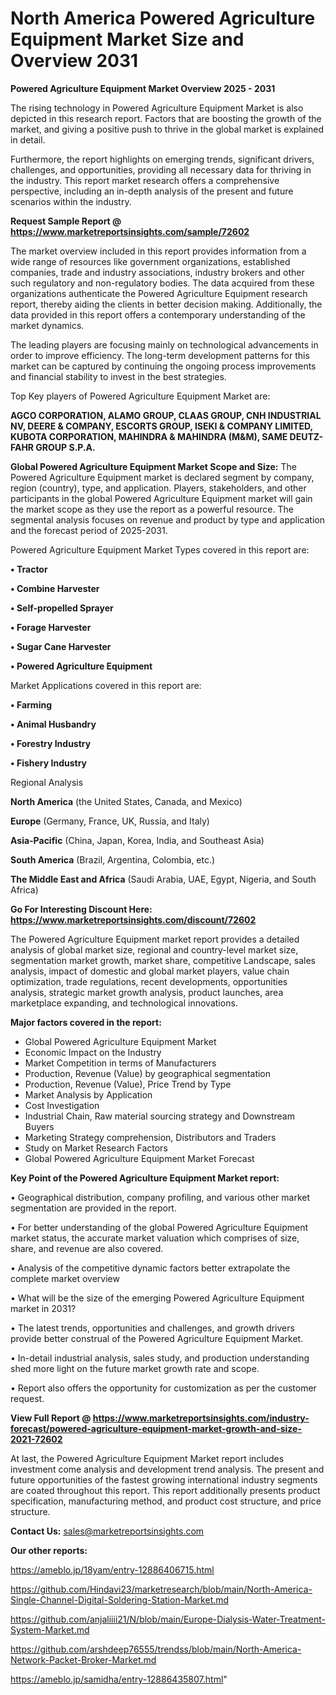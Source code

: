 # North America Powered Agriculture Equipment Market Size and Overview 2031

<Strong> Powered Agriculture Equipment Market Overview 2025 - 2031</strong>

The rising technology in Powered Agriculture Equipment Market is also depicted in this research report. Factors that are boosting the growth of the market, and giving a positive push to thrive in the global market is explained in detail.

Furthermore, the report highlights on emerging trends, significant drivers, challenges, and opportunities, providing all necessary data for thriving in the industry. This report market research offers a comprehensive perspective, including an in-depth analysis of the present and future scenarios within the industry.

<strong>Request Sample Report @ <a href=https://www.marketreportsinsights.com/sample/72602>https://www.marketreportsinsights.com/sample/72602</a></strong>

The market overview included in this report provides information from a wide range of resources like government organizations, established companies, trade and industry associations, industry brokers and other such regulatory and non-regulatory bodies. The data acquired from these organizations authenticate the Powered Agriculture Equipment research report, thereby aiding the clients in better decision making. Additionally, the data provided in this report offers a contemporary understanding of the market dynamics.

The leading players are focusing mainly on technological advancements in order to improve efficiency. The long-term development patterns for this market can be captured by continuing the ongoing process improvements and financial stability to invest in the best strategies.

Top Key players of Powered Agriculture Equipment Market are:

<strong>AGCO CORPORATION, ALAMO GROUP, CLAAS GROUP, CNH INDUSTRIAL NV, DEERE & COMPANY, ESCORTS GROUP, ISEKI & COMPANY LIMITED, KUBOTA CORPORATION, MAHINDRA & MAHINDRA (M&M), SAME DEUTZ-FAHR GROUP S.P.A.</strong>

<strong><b>Global Powered Agriculture Equipment Market Scope and Size:</b></strong>
The Powered Agriculture Equipment market is declared segment by company, region (country), type, and application. Players, stakeholders, and other participants in the global Powered Agriculture Equipment market will gain the market scope as they use the report as a powerful resource. The segmental analysis focuses on revenue and product by type and application and the forecast period of 2025-2031.

Powered Agriculture Equipment Market Types covered in this report are:

<strong>• Tractor

• Combine Harvester

• Self-propelled Sprayer

• Forage Harvester

• Sugar Cane Harvester

• Powered Agriculture Equipment</strong>

Market Applications covered in this report are:

<strong>• Farming

• Animal Husbandry

• Forestry Industry

• Fishery Industry</strong> 

Regional Analysis

<strong>North America</strong> (the United States, Canada, and Mexico)

<strong>Europe</strong> (Germany, France, UK, Russia, and Italy)

<strong>Asia-Pacific</strong> (China, Japan, Korea, India, and Southeast Asia)

<strong>South America</strong> (Brazil, Argentina, Colombia, etc.)

<strong>The Middle East and Africa</strong> (Saudi Arabia, UAE, Egypt, Nigeria, and South Africa)

<strong>Go For Interesting Discount Here: <a href=https://www.marketreportsinsights.com/discount/72602>https://www.marketreportsinsights.com/discount/72602</a></strong>

The Powered Agriculture Equipment market report provides a detailed analysis of global market size, regional and country-level market size, segmentation market growth, market share, competitive Landscape, sales analysis, impact of domestic and global market players, value chain optimization, trade regulations, recent developments, opportunities analysis, strategic market growth analysis, product launches, area marketplace expanding, and technological innovations.

<strong><b>Major factors covered in the report:</b></strong>
<ul>
  <li>Global Powered Agriculture Equipment Market </li>
  <li>Economic Impact on the Industry</li>
  <li>Market Competition in terms of Manufacturers</li>
  <li>Production, Revenue (Value) by geographical segmentation</li>
  <li>Production, Revenue (Value), Price Trend by Type</li>
  <li>Market Analysis by Application</li>
  <li>Cost Investigation</li>
  <li>Industrial Chain, Raw material sourcing strategy and Downstream Buyers</li>
  <li>Marketing Strategy comprehension, Distributors and Traders</li>
  <li>Study on Market Research Factors</li>
  <li>Global Powered Agriculture Equipment Market Forecast</li>
</ul>

<strong><b>Key Point of the Powered Agriculture Equipment Market report:</b></strong>

• Geographical distribution, company profiling, and various other market segmentation are provided in the report.

• For better understanding of the global Powered Agriculture Equipment market status, the accurate market valuation which comprises of size, share, and revenue are also covered.

• Analysis of the competitive dynamic factors better extrapolate the complete market overview

• What will be the size of the emerging Powered Agriculture Equipment market in 2031?

• The latest trends, opportunities and challenges, and growth drivers provide better construal of the Powered Agriculture Equipment Market.

• In-detail industrial analysis, sales study, and production understanding shed more light on the future market growth rate and scope.

• Report also offers the opportunity for customization as per the customer request.

<strong><b>View Full Report @ <a href=https://www.marketreportsinsights.com/industry-forecast/powered-agriculture-equipment-market-growth-and-size-2021-72602>https://www.marketreportsinsights.com/industry-forecast/powered-agriculture-equipment-market-growth-and-size-2021-72602</a></b></strong>


At last, the Powered Agriculture Equipment Market report includes investment come analysis and development trend analysis. The present and future opportunities of the fastest growing international industry segments are coated throughout this report. This report additionally presents product specification, manufacturing method, and product cost structure, and price structure.

<strong>Contact Us:</strong>
sales@marketreportsinsights.com

<strong>Our other reports:</strong>

<a href=https://ameblo.jp/18yam/entry-12886406715.html>https://ameblo.jp/18yam/entry-12886406715.html</a>

<a href=https://github.com/Hindavi23/marketresearch/blob/main/North-America-Single-Channel-Digital-Soldering-Station-Market.md>https://github.com/Hindavi23/marketresearch/blob/main/North-America-Single-Channel-Digital-Soldering-Station-Market.md</a>

<a href=https://github.com/anjaliiii21/N/blob/main/Europe-Dialysis-Water-Treatment-System-Market.md>https://github.com/anjaliiii21/N/blob/main/Europe-Dialysis-Water-Treatment-System-Market.md</a>

<a href=https://github.com/arshdeep76555/trendss/blob/main/North-America-Network-Packet-Broker-Market.md>https://github.com/arshdeep76555/trendss/blob/main/North-America-Network-Packet-Broker-Market.md</a>

<a href=https://ameblo.jp/samidha/entry-12886435807.html>https://ameblo.jp/samidha/entry-12886435807.html</a>"
